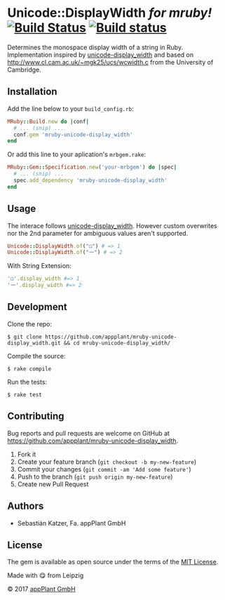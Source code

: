 # Unicode::DisplayWidth ___for mruby!___ <br> [![Build Status](https://travis-ci.org/appPlant/mruby-unicode-display_width.svg?branch=master)](https://travis-ci.org/appPlant/mruby-unicode-display_width) [![Build status](https://ci.appveyor.com/api/projects/status/gyyr55n46at2regc/branch/master?svg=true)](https://ci.appveyor.com/project/katzer/mruby-unicode-display-width/branch/master)

Determines the monospace display width of a string in Ruby. Implementation inspired by [unicode-display_width][unicode-display_width] and based on http://www.cl.cam.ac.uk/~mgk25/ucs/wcwidth.c from the University of Cambridge.

## Installation

Add the line below to your `build_config.rb`:

```ruby
MRuby::Build.new do |conf|
  # ... (snip) ...
  conf.gem 'mruby-unicode-display_width'
end
```

Or add this line to your aplication's `mrbgem.rake`:

```ruby
MRuby::Gem::Specification.new('your-mrbgem') do |spec|
  # ... (snip) ...
  spec.add_dependency 'mruby-unicode-display_width'
end
```

## Usage

The interace follows [unicode-display_width][unicode-display_width]. However custom overwrites nor the 2nd parameter for ambiguous values aren't supported. 

```ruby
Unicode::DisplayWidth.of("⚀") # => 1
Unicode::DisplayWidth.of("一") # => 2
```

With String Extension:

```ruby
'⚀'.display_width #=> 1
'一'.display_width #=> 2
```

## Development

Clone the repo:
    
    $ git clone https://github.com/appplant/mruby-unicode-display_width.git && cd mruby-unicode-display_width/

Compile the source:

    $ rake compile

Run the tests:

    $ rake test

## Contributing

Bug reports and pull requests are welcome on GitHub at https://github.com/appplant/mruby-unicode-display_width.

1. Fork it
2. Create your feature branch (`git checkout -b my-new-feature`)
3. Commit your changes (`git commit -am 'Add some feature'`)
4. Push to the branch (`git push origin my-new-feature`)
5. Create new Pull Request

## Authors

- Sebastián Katzer, Fa. appPlant GmbH

## License

The gem is available as open source under the terms of the [MIT License][license].

Made with :yum: from Leipzig

© 2017 [appPlant GmbH][appplant]

[unicode-display_width]: https://github.com/janlelis/unicode-display_width
[license]: http://opensource.org/licenses/MIT
[appplant]: www.appplant.de
